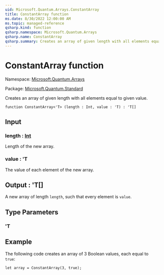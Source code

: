```yaml
---
uid: Microsoft.Quantum.Arrays.ConstantArray
title: ConstantArray function
ms.date: 8/30/2022 12:00:00 AM
ms.topic: managed-reference
qsharp.kind: function
qsharp.namespace: Microsoft.Quantum.Arrays
qsharp.name: ConstantArray
qsharp.summary: Creates an array of given length with all elements equal to given value.
---
```


# ConstantArray function

Namespace: [Microsoft.Quantum.Arrays](xref:Microsoft.Quantum.Arrays)

Package: [Microsoft.Quantum.Standard](https://nuget.org/packages/Microsoft.Quantum.Standard)


Creates an array of given length with all elements equal to given value.

```qsharp
function ConstantArray<'T> (length : Int, value : 'T) : 'T[]
```


## Input

### length : [Int](xref:microsoft.quantum.qsharp.valueliterals#int-literals)

Length of the new array.


### value : 'T

The value of each element of the new array.



## Output : 'T[]

A new array of length `length`, such that every element is `value`.

## Type Parameters

### 'T



## Example

The following code creates an array of 3 Boolean values, each equal to `true`:```qsharplet array = ConstantArray(3, true);```
